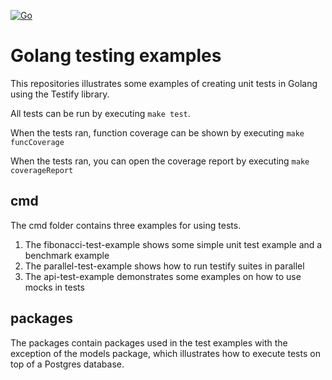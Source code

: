 [![Go](https://github.com/sunil-vsco/go-testing-examples/actions/workflows/go-tests.yml/badge.svg?event=push)](https://github.com/sunil-vsco/go-testing-examples/actions/workflows/go-tests.yml)

# Golang testing examples

This repositories illustrates some examples of creating unit tests in Golang using the Testify library.

All tests can be run by executing `make test`. 

When the tests ran, function coverage can be shown by executing `make funcCoverage`

When the tests ran, you can open the coverage report by executing `make coverageReport`

## cmd

The cmd folder contains three examples for using tests.
1. The fibonacci-test-example shows some simple unit test example and a benchmark example
2. The parallel-test-example shows how to run testify suites in parallel
3. The api-test-example demonstrates some examples on how to use mocks in tests

## packages

The packages contain packages used in the test examples with the exception of the models package, which illustrates how to execute tests on top of a Postgres database.
